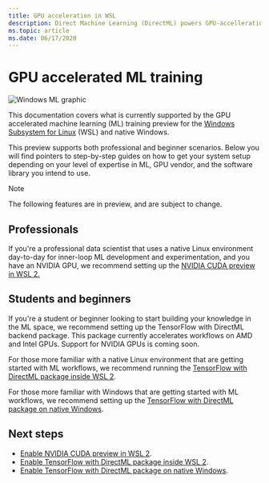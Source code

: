 ```yaml
---
title: GPU acceleration in WSL
description: Direct Machine Learning (DirectML) powers GPU-accelleration in Windows Subsystem for Linux
ms.topic: article
ms.date: 06/17/2020
---
```


# GPU accelerated ML training

![Windows ML graphic](../images/winml-graphic.png)

This documentation covers what is currently supported by the GPU accelerated machine learning (ML) training preview for the [Windows Subsystem for Linux](/windows/wsl/about) (WSL) and native Windows.  

This preview supports both professional and beginner scenarios. Below you will find pointers to step-by-step guides on how to get your system setup depending on your level of expertise in ML, GPU vendor, and the software library you intend to use. 

> [!NOTE]
> The following features are in preview, and are subject to change.

## Professionals

If you're a professional data scientist that uses a native Linux environment day-to-day for inner-loop ML development and experimentation, and you have an NVIDIA GPU, we recommend setting up the [NVIDIA CUDA preview in WSL 2.](gpu-cuda-in-wsl.md)

## Students and beginners 

If you're a student or beginner looking to start building your knowledge in the ML space, we recommend setting up the TensorFlow with DirectML backend package. This package currently accelerates workflows on AMD and Intel GPUs. Support for NVIDIA GPUs is coming soon. 

For those more familiar with a native Linux environment that are getting started with ML workflows, we recommend running the [TensorFlow with DirectML package inside WSL 2](gpu-tensorflow-wsl.md). 

For those more familiar with Windows that are getting started with ML workflows, we recommend setting up the [TensorFlow with DirectML package on native Windows](gpu-tensorflow-windows.md). 

## Next steps

* [Enable NVIDIA CUDA preview in WSL 2](gpu-cuda-in-wsl.md).
* [Enable TensorFlow with DirectML package inside WSL 2](gpu-tensorflow-wsl.md).
* [Enable TensorFlow with DirectML package on native Windows](gpu-tensorflow-windows.md).